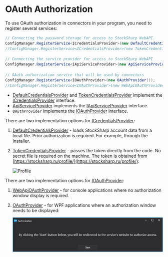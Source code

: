 # OAuth Authorization

To use OAuth authorization in connectors in your program, you need to register several services:

```csharp
// Connecting the password storage for access to StockSharp WebAPI.
ConfigManager.RegisterService<ICredentialsProvider>(new DefaultCredentialsProvider());
//ConfigManager.RegisterService<ICredentialsProvider>(new TokenCredentialsProvider("%token%"));

// Connecting the service provider for access to StockSharp WebAPI
ConfigManager.RegisterService<IApiServiceProvider>(new ApiServiceProvider());
                           
// OAuth authorization service that will be used by connectors
ConfigManager.RegisterService<IOAuthProvider>(new OAuthProvider());
//ConfigManager.RegisterService<IOAuthProvider>(new WebApiOAuthProvider());
```

- [DefaultCredentialsProvider](xref:StockSharp.Configuration.DefaultCredentialsProvider) and [TokenCredentialsProvider](xref:StockSharp.Configuration.TokenCredentialsProvider) implement the [ICredentialsProvider](xref:StockSharp.Configuration.ICredentialsProvider) interface.
- [ApiServiceProvider](xref:StockSharp.Web.Api.Client.ApiServiceProvider) implements the [IApiServiceProvider](xref:StockSharp.Web.Api.Client.IApiServiceProvider) interface.
- `OAuthProvider` implements the [IOAuthProvider](xref:Ecng.Net.IOAuthProvider) interface.

There are two implementation options for [ICredentialsProvider](xref:StockSharp.Configuration.ICredentialsProvider):

1. [DefaultCredentialsProvider](xref:StockSharp.Configuration.DefaultCredentialsProvider) - loads StockSharp account data from a local file. Prior authorization is required. For example, through the Installer.

2. [TokenCredentialsProvider](xref:StockSharp.Configuration.TokenCredentialsProvider) - passes the token directly from the code. No secret file is required on the machine. The token is obtained from [https://stocksharp.ru/profile/](https://stocksharp.ru/profile/):

   ![Profile](../../images/profile.png)

There are two implementation options for [IOAuthProvider](xref:Ecng.Net.IOAuthProvider):

1. [WebApiOAuthProvider](xref:StockSharp.Studio.WebApi.WebApiOAuthProvider) - for console applications where no authorization window display is required.

2. [OAuthProvider](xref:StockSharp.Studio.Controls.OAuthProvider) - for WPF applications where an authorization window needs to be displayed:

   ![OAuth Start](../../../images/oauth_start.png)